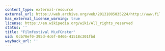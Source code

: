 ```yaml
---
content_type: external-resource
external_url: https://web.archive.org/web/20131005035224/http://www.filmfestival.muenster.de/_2005_/
has_external_license_warning: true
license: https://en.wikipedia.org/wiki/All_rights_reserved
status: ''
title: "Filmfestival M\xFCnster"
uid: 0cb70ef0-395d-4c6f-8466-41518c301fbd
wayback_url: ''
---
```

